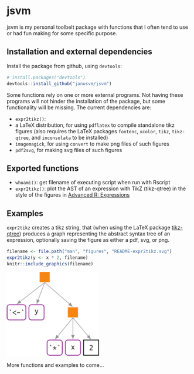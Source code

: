 
<!-- README.md is generated from README.Rmd. Please edit that file -->
jsvm
====

jsvm is my personal toolbelt package with functions that I often tend to use or had fun making for some specific purpose.

Installation and external dependencies
--------------------------------------

Install the package from github, using `devtools`:

``` r
# install.packages("devtools")
devtools::install_github("janusvm/jsvm")
```

Some functions rely on one or more external programs. Not having these programs will not hinder the installation of the package, but some functionality will be missing. The current dependencies are:

-   `expr2tikz()`:
-   a LaTeX distribution, for using `pdflatex` to compile standalone tikz figures (also requires the LaTeX packages `fontenc`, `xcolor`, `tikz`, `tikz-qtree`, and `inconsolata` to be installed)
-   `imagemagick`, for using `convert` to make png files of such figures
-   `pdf2svg`, for making svg files of such figures

Exported functions
------------------

-   `whoami()`: get filename of executing script when run with Rscript
-   `expr2tikz()`: plot the AST of an expression with TikZ (tikz-qtree) in the style of the figures in [Advanced R: Expressions](https://adv-r.hadley.nz/expressions.html)

Examples
--------

`expr2tikz` creates a tikz string, that (when using the LaTeX package [tikz-qtree](https://ctan.org/pkg/tikz-qtree)) produces a graph representing the abstract syntax tree of an expression, optionally saving the figure as either a pdf, svg, or png.

``` r
filename <- file.path("man", "figures", "README-expr2tikz.svg")
expr2tikz(y <- x * 2, filename)
knitr::include_graphics(filename)
```

<img src="man/figures/README-expr2tikz.svg" width="50%" />

More functions and examples to come...
